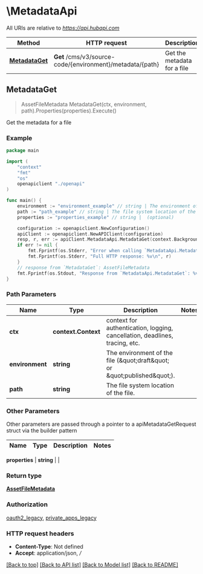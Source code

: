 # \MetadataApi

All URIs are relative to *https://api.hubapi.com*

Method | HTTP request | Description
------------- | ------------- | -------------
[**MetadataGet**](MetadataApi.md#MetadataGet) | **Get** /cms/v3/source-code/{environment}/metadata/{path} | Get the metadata for a file



## MetadataGet

> AssetFileMetadata MetadataGet(ctx, environment, path).Properties(properties).Execute()

Get the metadata for a file



### Example

```go
package main

import (
    "context"
    "fmt"
    "os"
    openapiclient "./openapi"
)

func main() {
    environment := "environment_example" // string | The environment of the file (\"draft\" or \"published\").
    path := "path_example" // string | The file system location of the file.
    properties := "properties_example" // string |  (optional)

    configuration := openapiclient.NewConfiguration()
    apiClient := openapiclient.NewAPIClient(configuration)
    resp, r, err := apiClient.MetadataApi.MetadataGet(context.Background(), environment, path).Properties(properties).Execute()
    if err != nil {
        fmt.Fprintf(os.Stderr, "Error when calling `MetadataApi.MetadataGet``: %v\n", err)
        fmt.Fprintf(os.Stderr, "Full HTTP response: %v\n", r)
    }
    // response from `MetadataGet`: AssetFileMetadata
    fmt.Fprintf(os.Stdout, "Response from `MetadataApi.MetadataGet`: %v\n", resp)
}
```

### Path Parameters


Name | Type | Description  | Notes
------------- | ------------- | ------------- | -------------
**ctx** | **context.Context** | context for authentication, logging, cancellation, deadlines, tracing, etc.
**environment** | **string** | The environment of the file (\&quot;draft\&quot; or \&quot;published\&quot;). | 
**path** | **string** | The file system location of the file. | 

### Other Parameters

Other parameters are passed through a pointer to a apiMetadataGetRequest struct via the builder pattern


Name | Type | Description  | Notes
------------- | ------------- | ------------- | -------------


 **properties** | **string** |  | 

### Return type

[**AssetFileMetadata**](AssetFileMetadata.md)

### Authorization

[oauth2_legacy](../README.md#oauth2_legacy), [private_apps_legacy](../README.md#private_apps_legacy)

### HTTP request headers

- **Content-Type**: Not defined
- **Accept**: application/json, */*

[[Back to top]](#) [[Back to API list]](../README.md#documentation-for-api-endpoints)
[[Back to Model list]](../README.md#documentation-for-models)
[[Back to README]](../README.md)

